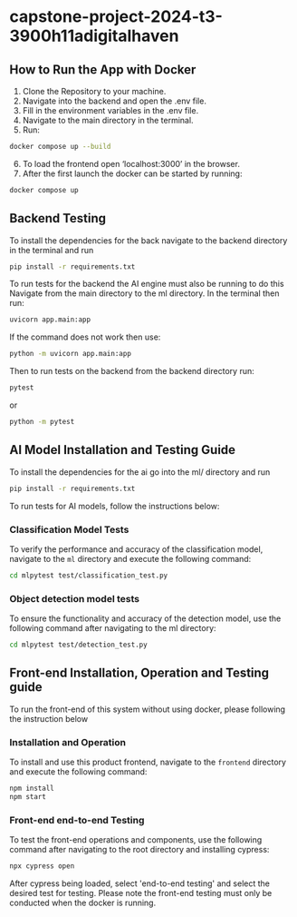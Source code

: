 # capstone-project-2024-t3-3900h11adigitalhaven

## How to Run the App with Docker

1. Clone the Repository to your machine.
2. Navigate into the backend and open the .env file.
3. Fill in the environment variables in the .env file.
4. Navigate to the main directory in the terminal.
5. Run:

```bash
docker compose up --build
```

6. To load the frontend open ‘localhost:3000’ in the browser.
7. After the first launch the docker can be started by running:

```bash
docker compose up
```

## Backend Testing

To install the dependencies for the back navigate to the backend directory in the terminal and run

```bash
pip install -r requirements.txt
```

To run tests for the backend the AI engine must also be running to do this Navigate from the main directory to the ml directory. In the terminal then run:

```bash
uvicorn app.main:app
```

If the command does not work then use:

```bash
python -m uvicorn app.main:app
```

Then to run tests on the backend from the backend directory run:

```bash
pytest
```

or

```bash
python -m pytest
```

## AI Model Installation and Testing Guide

To install the dependencies for the ai go into the ml/ directory and run

```bash
pip install -r requirements.txt
```

To run tests for AI models, follow the instructions below:

### Classification Model Tests

To verify the performance and accuracy of the classification model, navigate to the `ml` directory and execute the following command:

```bash
cd mlpytest test/classification_test.py
```

### Object detection model tests

To ensure the functionality and accuracy of the detection model, use the following command after navigating to the ml directory:

```bash
cd mlpytest test/detection_test.py
```

## Front-end Installation, Operation and Testing guide

To run the front-end of this system without using docker, please following the instruction below

### Installation and Operation

To install and use this product frontend, navigate to the `frontend` directory and execute the following command:

```bash
npm install
npm start
```

### Front-end end-to-end Testing

To test the front-end operations and components, use the following command after navigating to the root directory and installing cypress:

```bash
npx cypress open
```
After cypress being loaded, select 'end-to-end testing' and select the desired test for testing. Please note the front-end testing must only be conducted when the docker is running.
